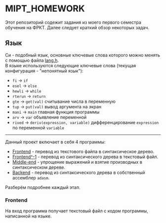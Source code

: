 # MIPT_HOMEWORK

Этот репозиторий содежит задания из моего первого семестра обучения на ФРКТ. Далее следует краткий обзор некоторых задач.

## Язык

Си - подобный язык, основные ключевые слова которого можно менять с помощью файла [lang.h](https://github.com/derzhavin3016/MIPT_Homework/blob/master/LNG/lang.h).  
В языке используются следующие ключевые слова (текущая конфигурация - "непонятный язык"):
- `fi` -> `if`
- `esel` -> `else`
- `hewli` -> `while`
- `rterun` -> `return`
-  `gte`   -> `get(val)` считывание числа в переменную
- `tup`    -> `put(val)` вывод аргумента на экран
- `mani`   -> `main` главная функция программы
- `arv`    -> `var` объявление переменной
- `rived`  -> `deriv(expression, variable)` дифференцирование `expression` по переменной `variable` 
____

Данный проект включает в себя 4 программы:
- [Frontend](https://github.com/derzhavin3016/MIPT_Homework/tree/master/LNG/Frontend) - перевод из текстового файла в синтаксическое дерево.
- [Frontend^-1](https://github.com/derzhavin3016/MIPT_Homework/tree/master/LNG/Frontend%5E-1) - перевод из синтаксического дерева в текстовый файл.
- [Middle-end](https://github.com/derzhavin3016/MIPT_Homework/tree/master/LNG/Mid) - упрощение выражений и взятие производных в синтаксическом дереве.
- [Backend](https://github.com/derzhavin3016/MIPT_Homework/tree/master/LNG/Backend) - перевод из синтаксического дерева в собственный ассемблер `adasm`.  

Разберём подробнее каждый этап.

### Frontend

На вход программа получает текстовый файл с кодом программы, написанной на языке.
